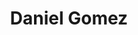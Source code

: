 ---
layout: employee
skillsid: 13
title: 'Daniel Gomez'
permalink: /employees/:title 
location: 'San Jose'
position: 'Damage Appraiser'
availability: 43
internal: false
categories: 
- employees
phoneNumber: 555-555-5555
email: email@gmail.com
manage: false
---